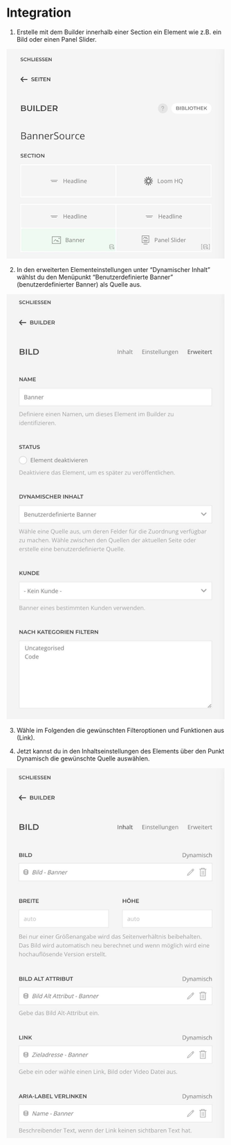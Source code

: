 # Integration

1. Erstelle mit dem Builder innerhalb einer Section ein Element wie z.B. ein Bild oder einen Panel Slider.

![Banner(Source)_Element.jpeg](../../assets/JPEG/Banner%28Source%29/Banner%28Source%29_Element.jpeg)

2. In den erweiterten Elementeinstellungen unter “Dynamischer Inhalt” wählst du den Menüpunkt “Benutzerdefinierte Banner” (benutzerdefinierter Banner) als Quelle aus.

![Banner(Source)_Dynamischer_Inhalt.jpeg](../../assets/JPEG/Banner%28Source%29/Banner%28Source%29_Dynamischer_Inhalt.jpeg)

3. Wähle im Folgenden die gewünschten Filteroptionen und Funktionen aus (Link).

4. Jetzt kannst du in den Inhaltseinstellungen des Elements über den Punkt Dynamisch die gewünschte Quelle auswählen.

![Banner(Source)_Dynamisch.jpeg](../../assets/JPEG/Banner%28Source%29/Banner%28Source%29_Dynamisch.jpeg)
